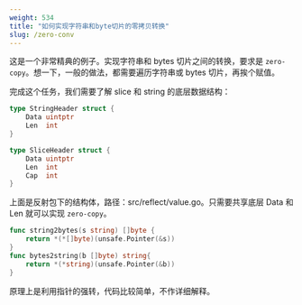 ```yaml
---
weight: 534
title: "如何实现字符串和byte切片的零拷贝转换"
slug: /zero-conv
---
```


这是一个非常精典的例子。实现字符串和 bytes 切片之间的转换，要求是 `zero-copy`。想一下，一般的做法，都需要遍历字符串或 bytes 切片，再挨个赋值。

完成这个任务，我们需要了解 slice 和 string 的底层数据结构：

```go
type StringHeader struct {
	Data uintptr
	Len  int
}

type SliceHeader struct {
	Data uintptr
	Len  int
	Cap  int
}
```

上面是反射包下的结构体，路径：src/reflect/value.go。只需要共享底层 Data 和 Len 就可以实现 `zero-copy`。

```go
func string2bytes(s string) []byte {
	return *(*[]byte)(unsafe.Pointer(&s))
}
func bytes2string(b []byte) string{
	return *(*string)(unsafe.Pointer(&b))
}
```

原理上是利用指针的强转，代码比较简单，不作详细解释。